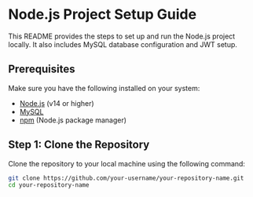 # Node.js Project Setup Guide

This README provides the steps to set up and run the Node.js project locally. It also includes MySQL database configuration and JWT setup.

## Prerequisites

Make sure you have the following installed on your system:

- [Node.js](https://nodejs.org/) (v14 or higher)
- [MySQL](https://www.mysql.com/)
- [npm](https://www.npmjs.com/) (Node.js package manager)

## Step 1: Clone the Repository

Clone the repository to your local machine using the following command:

```bash
git clone https://github.com/your-username/your-repository-name.git
cd your-repository-name
